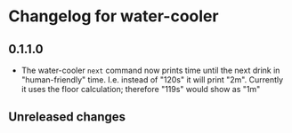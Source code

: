 # Changelog for water-cooler

## 0.1.1.0
 * The water-cooler `next` command now prints time until the next drink in "human-friendly" time.
   I.e. instead of "120s" it will print "2m".
   Currently it uses the floor calculation; therefore "119s" would show as "1m"

## Unreleased changes
